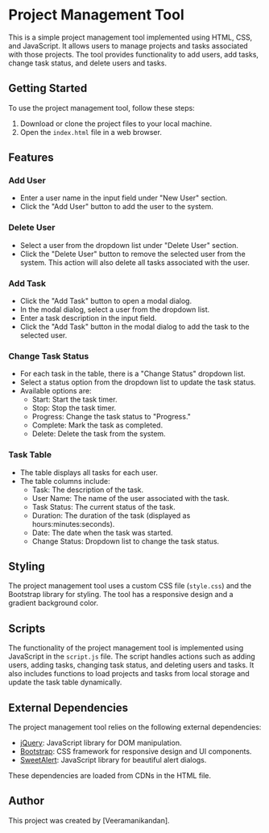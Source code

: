 # Project Management Tool

This is a simple project management tool implemented using HTML, CSS, and JavaScript. It allows users to manage projects and tasks associated with those projects. The tool provides functionality to add users, add tasks, change task status, and delete users and tasks.

## Getting Started

To use the project management tool, follow these steps:

1. Download or clone the project files to your local machine.
2. Open the `index.html` file in a web browser.

## Features

### Add User

- Enter a user name in the input field under "New User" section.
- Click the "Add User" button to add the user to the system.

### Delete User

- Select a user from the dropdown list under "Delete User" section.
- Click the "Delete User" button to remove the selected user from the system. This action will also delete all tasks associated with the user.

### Add Task

- Click the "Add Task" button to open a modal dialog.
- In the modal dialog, select a user from the dropdown list.
- Enter a task description in the input field.
- Click the "Add Task" button in the modal dialog to add the task to the selected user.

### Change Task Status

- For each task in the table, there is a "Change Status" dropdown list.
- Select a status option from the dropdown list to update the task status.
- Available options are:
  - Start: Start the task timer.
  - Stop: Stop the task timer.
  - Progress: Change the task status to "Progress."
  - Complete: Mark the task as completed.
  - Delete: Delete the task from the system.

### Task Table

- The table displays all tasks for each user.
- The table columns include:
  - Task: The description of the task.
  - User Name: The name of the user associated with the task.
  - Task Status: The current status of the task.
  - Duration: The duration of the task (displayed as hours:minutes:seconds).
  - Date: The date when the task was started.
  - Change Status: Dropdown list to change the task status.

## Styling

The project management tool uses a custom CSS file (`style.css`) and the Bootstrap library for styling. The tool has a responsive design and a gradient background color.

## Scripts

The functionality of the project management tool is implemented using JavaScript in the `script.js` file. The script handles actions such as adding users, adding tasks, changing task status, and deleting users and tasks. It also includes functions to load projects and tasks from local storage and update the task table dynamically.

## External Dependencies

The project management tool relies on the following external dependencies:

- [jQuery](https://jquery.com/): JavaScript library for DOM manipulation.
- [Bootstrap](https://getbootstrap.com/): CSS framework for responsive design and UI components.
- [SweetAlert](https://sweetalert.js.org/): JavaScript library for beautiful alert dialogs.

These dependencies are loaded from CDNs in the HTML file.

## Author

This project was created by [Veeramanikandan].
